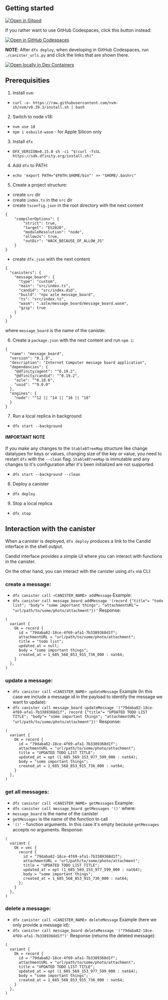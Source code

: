 ## Getting started

[![Open in Gitpod](https://gitpod.io/button/open-in-gitpod.svg)](https://gitpod.io/#https://github.com/dacadeorg/icp-message-board-contract)

If you rather want to use GitHub Codespaces, click this button instead:

[![Open in GitHub Codespaces](https://github.com/codespaces/badge.svg)](https://codespaces.new/dacadeorg/icp-message-board-contract?quickstart=1)

**NOTE**: After `dfx deploy`, when developing in GitHub Codespaces, run `./canister_urls.py` and click the links that are shown there.

[![Open locally in Dev Containers](https://img.shields.io/static/v1?label=Dev%20Containers&message=Open&color=blue&logo=visualstudiocode)](https://vscode.dev/redirect?url=vscode://ms-vscode-remote.remote-containers/cloneInVolume?url=https://github.com/dacadeorg/icp-message-board-contract)

## Prerequisities

1. Install `nvm`:
- `curl -o- https://raw.githubusercontent.com/nvm-sh/nvm/v0.39.3/install.sh | bash`

2. Switch to node v18:
- `nvm use 18`
- `npm i esbuild-wasm` - for Apple Silicon only

3. Install `dfx`
- `DFX_VERSION=0.15.0 sh -ci "$(curl -fsSL https://sdk.dfinity.org/install.sh)"`

4. Add `dfx` to PATH:
- `echo 'export PATH="$PATH:$HOME/bin"' >> "$HOME/.bashrc"`

5. Create a project structure:
- create `src` dir
- create `index.ts` in the `src` dir
- create `tsconfig.json` in the root directory with the next content
```
{
    "compilerOptions": {
        "strict": true,
        "target": "ES2020",
        "moduleResolution": "node",
        "allowJs": true,
        "outDir": "HACK_BECAUSE_OF_ALLOW_JS"
    }
}
```
- create `dfx.json` with the next content
```
{
  "canisters": {
    "message_board": {
      "type": "custom",
      "main": "src/index.ts",
      "candid": "src/index.did",
      "build": "npx azle message_board",
      "ts": "src/index.ts",
      "wasm": ".azle/message_board/message_board.wasm",
      "gzip": true
    }
  }
}
```
where `message_board` is the name of the canister. 

6. Create a `package.json` with the next content and run `npm i`:
```
{
  "name": "message_board",
  "version": "0.1.0",
  "description": "Internet Computer message board application",
  "dependencies": {
    "@dfinity/agent": "^0.19.2",
    "@dfinity/candid": "^0.19.2",
    "azle": "^0.18.6",
    "uuid": "^9.0.0"
  },
  "engines": {
    "node": "^12 || ^14 || ^16 || ^18"
  }
}
```

7. Run a local replica in background
- `dfx start --background`

#### IMPORTANT NOTE 
If you make any changes to the `StableBTreeMap` structure like change datatypes for keys or values, changing size of the key or value, you need to restart `dfx` with the `--clean` flag. `StableBTreeMap` is immutable and any changes to it's configuration after it's been initialized are not supported.
- `dfx start --background --clean`

8. Deploy a canister
- `dfx deploy`

9. Stop a local replica
- `dfx stop`

## Interaction with the canister

When a canister is deployed, `dfx deploy` produces a link to the Candid interface in the shell output.

Candid interface provides a simple UI where you can interact with functions in the canister.

On the other hand, you can interact with the canister using `dfx` via CLI:
### create a message:
- `dfx canister call <CANISTER_NAME> addMessage`
Example: 
- `dfx canister call message_board addMessage '(record {"title"= "todo list"; "body"= "some important things"; "attachmentURL"= "url/path/to/some/photo/attachment"})'`
Response:
```
(
  variant {
    Ok = record {
      id = "79daba82-18ce-4f69-afa1-7b3389368d1f";
      attachmentURL = "url/path/to/some/photo/attachment";
      title = "todo list";
      updated_at = null;
      body = "some important things";
      created_at = 1_685_568_853_915_736_000 : nat64;
    }
  },
)
```

### update a message:
- `dfx canister call <CANISTER_NAME> updateMessage`
Example (In this case we include a message id in the payload to identify the message we want to update): 
- `dfx canister call message_board updateMessage '("79daba82-18ce-4f69-afa1-7b3389368d1f", record {"title"= "UPDATED TODO LIST TITLE"; "body"= "some important things"; "attachmentURL"= "url/path/to/some/photo/attachment"})'`
Response:
```
(
  variant {
    Ok = record {
      id = "79daba82-18ce-4f69-afa1-7b3389368d1f";
      attachmentURL = "url/path/to/some/photo/attachment";
      title = "UPDATED TODO LIST TITLE";
      updated_at = opt (1_685_569_153_977_599_000 : nat64);
      body = "some important things";
      created_at = 1_685_568_853_915_736_000 : nat64;
    }
  },
)
```

### get all messages:
- `dfx canister call <CANISTER_NAME> getMessages`
Example:
- `dfx canister call message_board getMessages '()'`
where:
- `message_board` is the name of the canister
- `getMessages` is the name of the function to call
- `'()'` - function arguments. In this case it's empty because `getMessages` accepts no arguments.
Response:
```
(
  variant {
    Ok = vec {
      record {
        id = "79daba82-18ce-4f69-afa1-7b3389368d1f";
        attachmentURL = "url/path/to/some/photo/attachment";
        title = "UPDATED TODO LIST TITLE";
        updated_at = opt (1_685_569_153_977_599_000 : nat64);
        body = "some important things";
        created_at = 1_685_568_853_915_736_000 : nat64;
      };
    }
  },
)
```

### delete a message:
- `dfx canister call <CANISTER_NAME> deleteMessage`
Example (here we only provide a message id):
- `dfx canister call message_board deleteMessage '("79daba82-18ce-4f69-afa1-7b3389368d1f")'`
Response (returns the deleted message):
```
(
  variant {
    Ok = record {
      id = "79daba82-18ce-4f69-afa1-7b3389368d1f";
      attachmentURL = "url/path/to/some/photo/attachment";
      title = "UPDATED TODO LIST TITLE";
      updated_at = opt (1_685_569_153_977_599_000 : nat64);
      body = "some important things";
      created_at = 1_685_568_853_915_736_000 : nat64;
    }
  },
)
```
